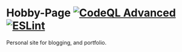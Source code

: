 # Hobby-Page [![CodeQL Advanced](https://github.com/harley-codes/Hobby-Page/actions/workflows/codeql.yml/badge.svg?branch=main)](https://github.com/harley-codes/Hobby-Page/actions/workflows/codeql.yml) [![ESLint](https://github.com/harley-codes/Hobby-Page/actions/workflows/eslint.yml/badge.svg?branch=main)](https://github.com/harley-codes/Hobby-Page/actions/workflows/eslint.yml)

Personal site for blogging, and portfolio.
